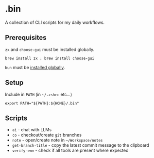 # .bin

A collection of CLI scripts for my daily workflows.

## Prerequisites

`zx` and `choose-gui` must be installed globally.

```
brew install zx ; brew install choose-gui
```

`bun` must be [installed globally](https://bun.sh/).

## Setup

Include in `PATH` (in `~/.zshrc` etc...)

```
export PATH="${PATH}:${HOME}/.bin"
```

## Scripts

- `ai` - chat with LLMs
- `co` - checkout/create `git` branches
- `note` - open/create note in `~/Workspace/notes`
- `get-branch-title` - copy the latest commit message to the clipboard
- `verify-env` - check if all tools are present where expected
